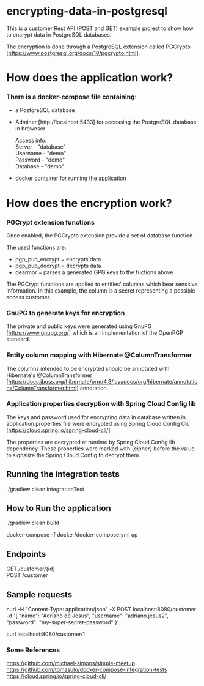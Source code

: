 
# encrypting-data-in-postgresql

This is a customer Rest API (POST and GET) example project to show how to encrypt data in PostgreSQL databases.

The encryption is done through a PostgreSQL extension called PGCrypto [https://www.postgresql.org/docs/10/pgcrypto.html].

# How does the application work?

### There is a docker-compose file containing:

 - a PostgreSQL database
 
 - Adminer [http://localhost:5433] for accessing the PostgreSQL database in brownser
    
    Access info: \
       Server	  - "database" \
       Username	- "demo"     \
       Password	- "demo"     \
       Database	- "demo"     
       
 - docker container for running the application
 
 # How does the encryption work?

 ### PGCrypt extension functions
 
 Once enabled, the PGCrypto extension provide a set of database function.
 
 The used functions are:
  - pgp_pub_encrypt = encrypts data
  - pgp_pub_decrypt = decrypts data
  - dearmor         = parses a generated GPG keys to the fuctions above
 
 The PGCrypt functions are applied to entities' columns which bear sensitive information. In this example, the column is a secret representing a possible access customer.
 
 ### GnuPG to generate keys for encryption
  The private and public keys were generated using GnuPG [https://www.gnupg.org/] which is an implementation of the OpenPGP standard.
 
 ### Entity column mapping with Hibernate @ColumnTransformer
 
 The columns intended to be encrypted should be annotated with Hibernate's @ColumnTransformer [https://docs.jboss.org/hibernate/orm/4.3/javadocs/org/hibernate/annotations/ColumnTransformer.html] annotation.
 
 ### Application properties decryption with Spring Cloud Config lib
 
 The keys and password used for encrypting data in database written in application.properties file were encrypted using Spring Cloud Config Cli. [https://cloud.spring.io/spring-cloud-cli/]
 
 The properties are decrypted at runtime by Spring Cloud Config lib dependency. These properties were marked with {cipher} before the value to signalize the Spring Cloud Config to decrypt them.
 
## Running the integration tests

./gradlew clean integrationTest

## How to Run the application

./gradlew clean build

docker-compose -f docker/docker-compose.yml up

## Endpoints

GET /customer/{id} \
POST /customer

## Sample requests

curl -H "Content-Type: application/json" -X POST localhost:8080/customer -d '{ "name": "Adriano de Jesus", "username": "adriano.jesus2", "password": "my-super-secret-password" }'  

curl localhost:8080/customer/1


### Some References

https://github.com/michael-simons/simple-meetup \
https://github.com/tomasulo/docker-compose-integration-tests \
https://cloud.spring.io/spring-cloud-cli/
